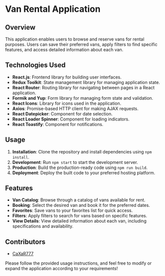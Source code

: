 # Van Rental Application

## Overview

This application enables users to browse and reserve vans for rental purposes. Users can save their preferred vans, apply filters to find specific features, and access detailed information about each van.

## Technologies Used

- **React.js**: Frontend library for building user interfaces.
- **Redux Toolkit**: State management library for managing application state.
- **React Router**: Routing library for navigating between pages in a React application.
- **Formik and Yup**: Form library for managing form state and validation.
- **React Icons**: Library for icons used in the application.
- **Axios**: Promise-based HTTP client for making AJAX requests.
- **React Datepicker**: Component for date selection.
- **React Loader Spinner**: Component for loading indicators.
- **React Toastify**: Component for notifications.

## Usage

1. **Installation**: Clone the repository and install dependencies using `npm install`.
2. **Development**: Run `npm start` to start the development server.
3. **Production**: Build the production-ready code using `npm run build`.
4. **Deployment**: Deploy the built code to your preferred hosting platform.

## Features

- **Van Catalog**: Browse through a catalog of vans available for rent.
- **Booking**: Select the desired van and book it for the preferred dates.
- **Favorites**: Save vans to your favorites list for quick access.
- **Filters**: Apply filters to search for vans based on specific features.
- **View Details**: View detailed information about each van, including specifications and availability.

## Contributors

- [CaXaR777](https://github.com/CaXaR777)

Please follow the provided usage instructions, and feel free to modify or expand the application according to your requirements!
